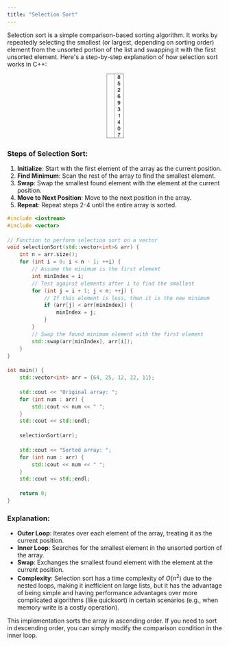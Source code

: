 ```yaml
---
title: "Selection Sort"
---
```


Selection sort is a simple comparison-based sorting algorithm. It works by repeatedly selecting the smallest (or largest, depending on sorting order) element from the unsorted portion of the list and swapping it with the first unsorted element. Here's a step-by-step explanation of how selection sort works in C++:

<div style="text-align: center">
  <img src="/images/cpp/02-Algorithms/Selection-Sort-Animation.gif" height="150">
</div>

### Steps of Selection Sort:

1. **Initialize**: Start with the first element of the array as the current position.
2. **Find Minimum**: Scan the rest of the array to find the smallest element.
3. **Swap**: Swap the smallest found element with the element at the current position.
4. **Move to Next Position**: Move to the next position in the array.
5. **Repeat**: Repeat steps 2-4 until the entire array is sorted.

```cpp
#include <iostream>
#include <vector>

// Function to perform selection sort on a vector
void selectionSort(std::vector<int>& arr) {
    int n = arr.size();
    for (int i = 0; i < n - 1; ++i) {
        // Assume the minimum is the first element
        int minIndex = i;
        // Test against elements after i to find the smallest
        for (int j = i + 1; j < n; ++j) {
            // If this element is less, then it is the new minimum
            if (arr[j] < arr[minIndex]) {
                minIndex = j;
            }
        }
        // Swap the found minimum element with the first element
        std::swap(arr[minIndex], arr[i]);
    }
}

int main() {
    std::vector<int> arr = {64, 25, 12, 22, 11};

    std::cout << "Original array: ";
    for (int num : arr) {
        std::cout << num << " ";
    }
    std::cout << std::endl;

    selectionSort(arr);

    std::cout << "Sorted array: ";
    for (int num : arr) {
        std::cout << num << " ";
    }
    std::cout << std::endl;

    return 0;
}
```

### Explanation:

- **Outer Loop**: Iterates over each element of the array, treating it as the current position.
- **Inner Loop**: Searches for the smallest element in the unsorted portion of the array.
- **Swap**: Exchanges the smallest found element with the element at the current position.
- **Complexity**: Selection sort has a time complexity of $O(n^2)$ due to the nested loops, making it inefficient on large lists, but it has the advantage of being simple and having performance advantages over more complicated algorithms (like quicksort) in certain scenarios (e.g., when memory write is a costly operation).

This implementation sorts the array in ascending order. If you need to sort in descending order, you can simply modify the comparison condition in the inner loop.